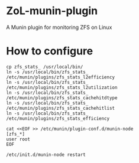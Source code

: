 ZoL-munin-plugin
================

A Munin plugin for monitoring ZFS on Linux


How to configure
================
    cp zfs_stats_ /usr/local/bin/
    ln -s /usr/local/bin/zfs_stats_ /etc/munin/plugins/zfs_stats_l2efficiency
    ln -s /usr/local/bin/zfs_stats_ /etc/munin/plugins/zfs_stats_l2utilization
    ln -s /usr/local/bin/zfs_stats_ /etc/munin/plugins/zfs_stats_cachehitdtype
    ln -s /usr/local/bin/zfs_stats_ /etc/munin/plugins/zfs_stats_cachehitlist
    ln -s /usr/local/bin/zfs_stats_ /etc/munin/plugins/zfs_stats_efficiency

    cat <<EOF >> /etc/munin/plugin-conf.d/munin-node
    [zfs_*]
    user root
    EOF

	/etc/init.d/munin-node restart
